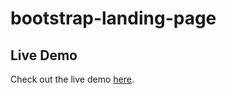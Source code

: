 # bootstrap-landing-page
## Live Demo
Check out the live demo [here](https://yourusername.github.io/yourrepo).